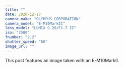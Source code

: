 ```yaml
---
title: ""
date: 2020-12-17
camera_make: "OLYMPUS CORPORATION"
camera_model: "E-M10MarkII"
lens_model: "LUMIX G 20/F1.7 II"
iso: "2500"
fnumber: "2.2"
shutter_speed: "50"
image_url: ""
---
```


This post features an image taken with an E-M10MarkII.